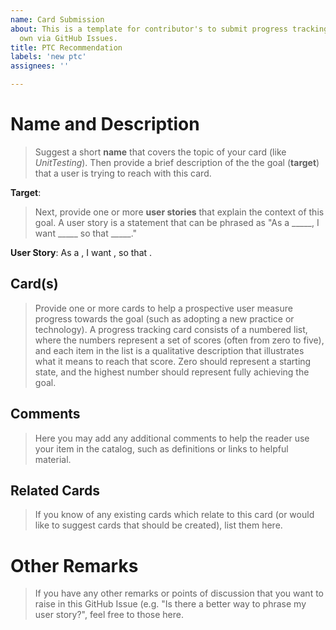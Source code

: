 ```yaml
---
name: Card Submission
about: This is a template for contributor's to submit progress tracking cards of their
  own via GitHub Issues.
title: PTC Recommendation
labels: 'new ptc'
assignees: ''

---
```


# Name and Description

> Suggest a short **name** that covers the topic of your card (like *UnitTesting*). 
> Then provide a brief description of the the goal (**target**) that a user is trying to reach with this card.

**Target**: <!-- Your Description Here -->

> Next, provide one or more **user stories** that explain the context of this goal.
> A user story is a statement that can be phrased as "As a _____, I want _____ so that _____."

**User Story**: As a  <!-- FILL IN --> , I want <!-- FILL IN -->, so that <!-- FILL IN -->.

## Card(s)

> Provide one or more cards to help a prospective user measure progress towards the goal (such as adopting a new practice or technology). A progress tracking card consists of a numbered list, where the numbers represent a set of scores (often from zero to five), and each item in the list is a qualitative description that illustrates what it means to reach that score. Zero should represent a starting state, and the highest number should represent fully achieving the goal.

<!--
Your Card Here.
Example:
0. Little or no independent testing. Functional testing via users.
1. Independent functional testing of primary capabilities.
2. Primary functional testing, some unit test coverage.
3. Comprehensive unit testing, primary functional testing.
4. Comprehensive unit testing, functional testing for documented use cases.
5. Comprehensive unit, use case functional testing; test coverage commitment.
-->

## Comments
> Here you may add any additional comments to help the reader use your item in the catalog, such as definitions or links to helpful material.

<!-- Any Comments Here -->

## Related Cards
> If you know of any existing cards which relate to this card (or would like to suggest cards that should be created), list them here.

<!-- Related Cards Here -->

# Other Remarks

> If you have any other remarks or points of discussion that you want to raise in this GitHub Issue (e.g. "Is there a better way to phrase my user story?", feel free to those here.

<!-- Remarks Below -->
